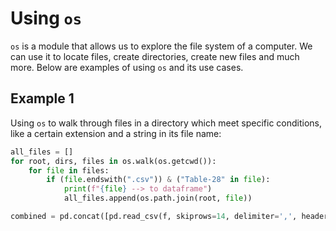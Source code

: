 # Using `os`

`os` is a module that allows us to explore the file system of a computer. We can use it to locate files, create directories, create new files and much more. Below are examples of using `os` and its use cases.

## Example 1

Using `os` to walk through files in a directory which meet specific conditions, like a certain extension and a string in its file name:

```python
all_files = []
for root, dirs, files in os.walk(os.getcwd()):
    for file in files:
        if (file.endswith(".csv")) & ("Table-28" in file):
            print(f"{file} --> to dataframe")
            all_files.append(os.path.join(root, file))

combined = pd.concat([pd.read_csv(f, skiprows=14, delimiter=',', header='infer') for f in all_files])
```
